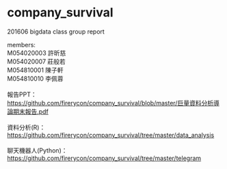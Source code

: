 # company_survival
201606 bigdata class group report</br>

members:</br>
M054020003 許昕慈</br>
M054020007 莊般若</br>
M054810001 陳子軒</br>
M054810010 李佩蓉</br>
</br>
報告PPT：</br>
https://github.com/firerycon/company_survival/blob/master/巨量資料分析導論期末報告.pdf  </br>
</br>
資料分析(R)：</br>
https://github.com/firerycon/company_survival/tree/master/data_analysis    </br>
</br>
聊天機器人(Python)：</br>
https://github.com/firerycon/company_survival/tree/master/telegram   </br>
